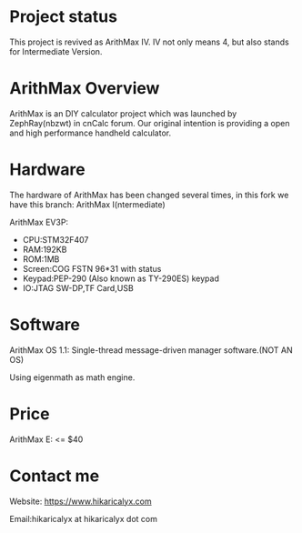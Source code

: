 # Project status

This project is revived as ArithMax IV. IV not only means 4, but also stands for Intermediate Version.

# ArithMax Overview


ArithMax is an DIY calculator project which was launched by ZephRay(nbzwt) in cnCalc forum. Our original intention is providing a open and high performance handheld calculator.

# Hardware

The hardware of ArithMax has been changed several times, in this fork we have this branch: ArithMax I(ntermediate)

ArithMax EV3P:

* CPU:STM32F407
* RAM:192KB
* ROM:1MB
* Screen:COG FSTN 96*31 with status
* Keypad:PEP-290 (Also known as TY-290ES) keypad
* IO:JTAG SW-DP,TF Card,USB

# Software

ArithMax OS 1.1: Single-thread message-driven manager software.(NOT AN OS)

Using eigenmath as math engine.

# Price

ArithMax E: <= $40

# Contact me

Website: 
https://www.hikaricalyx.com

Email:hikaricalyx at hikaricalyx dot com
